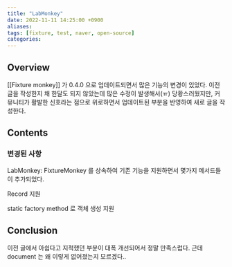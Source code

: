 ```yaml
---
title: "LabMonkey"
date: 2022-11-11 14:25:00 +0900
aliases: 
tags: [fixture, test, naver, open-source]
categories: 
---
```


## Overview

[[Fixture monkey]] 가 0.4.0 으로 업데이트되면서 많은 기능의 변경이 있었다. 이전 글을 작성한지 채 한달도 되지 않았는데 많은 수정이 발생해서(ㅠ) 당황스러웠지만, 커뮤니티가 활발한 신호라는 점으로 위로하면서 업데이트된 부분을 반영하여 새로 글을 작성한다.

## Contents


### 변경된 사항

LabMonkey: FixtureMonkey 를 상속하여 기존 기능을 지원하면서 몇가지 메서드들이 추가되었다.

Record 지원

static factory method 로 객체 생성 지원

## Conclusion

이전 글에서 아쉽다고 지적했던 부분이 대폭 개선되어서 정말 만족스럽다. 근데 document 는 왜 이렇게 없어졌는지 모르겠다..
